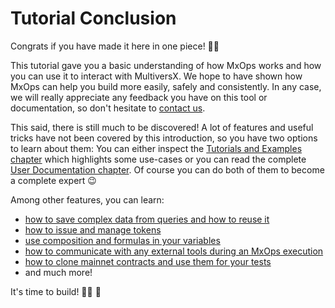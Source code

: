 # Tutorial Conclusion

Congrats if you have made it here in one piece! 💪💯

This tutorial gave you a basic understanding of how MxOps works and how you can use it to interact with MultiversX.
We hope to have shown how MxOps can help you build more easily, safely and consistently. In any case, we will really appreciate any feedback you have on this tool or documentation, so don't hesitate to [contact us](../others/contact_us).

This said, there is still much to be discovered! A lot of features and useful tricks have not been covered by this introduction, so you have two options to learn about them: You can either inspect the [Tutorials and Examples chapter](../tutorials/presentation) which highlights some use-cases or you can read the complete [User Documentation chapter](../user_documentation/introduction). Of course you can do both of them to become a complete expert 😉

Among other features, you can learn:

- [how to save complex data from queries and how to reuse it](contract_query_target)
- [how to issue and manage tokens](token_management_target)
- [use composition and formulas in your variables](smart_values_target)
- [how to communicate with any external tools during an MxOps execution](python_step_target)
- [how to clone mainnet contracts and use them for your tests](../tutorials/trader_sc)
- and much more!

It's time to build!  👨‍🔧 🚀
